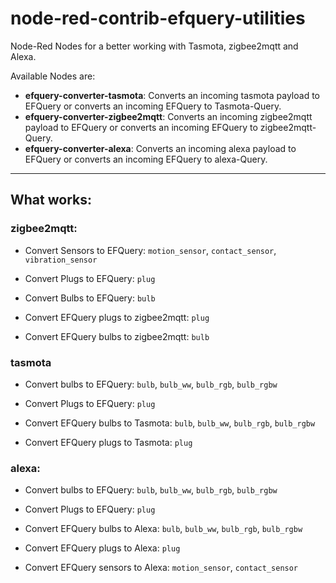 # node-red-contrib-efquery-utilities
Node-Red Nodes for a better working with Tasmota, zigbee2mqtt and Alexa.

Available Nodes are:
* **efquery-converter-tasmota**: Converts an incoming tasmota payload to EFQuery or converts an incoming EFQuery to Tasmota-Query.
* **efquery-converter-zigbee2mqtt**: Converts an incoming zigbee2mqtt payload to EFQuery or converts an incoming EFQuery to zigbee2mqtt-Query.
* **efquery-converter-alexa**: Converts an incoming alexa payload to EFQuery or converts an incoming EFQuery to alexa-Query.

---

## What works:

### zigbee2mqtt:

* Convert Sensors to EFQuery: `motion_sensor`, `contact_sensor`, `vibration_sensor`
* Convert Plugs to EFQuery: `plug`
* Convert Bulbs to EFQuery: `bulb`


* Convert EFQuery plugs to zigbee2mqtt: `plug`
* Convert EFQuery bulbs to zigbee2mqtt: `bulb`

### tasmota

* Convert bulbs to EFQuery: `bulb`, `bulb_ww`, `bulb_rgb`, `bulb_rgbw`
* Convert Plugs to EFQuery: `plug`


* Convert EFQuery bulbs to Tasmota: `bulb`, `bulb_ww`, `bulb_rgb`, `bulb_rgbw`
* Convert EFQuery plugs to Tasmota: `plug`



### alexa:

* Convert bulbs to EFQuery: `bulb`, `bulb_ww`, `bulb_rgb`, `bulb_rgbw`
* Convert Plugs to EFQuery: `plug`


* Convert EFQuery bulbs to Alexa: `bulb`, `bulb_ww`, `bulb_rgb`, `bulb_rgbw`
* Convert EFQuery plugs to Alexa: `plug`
* Convert EFQuery sensors to Alexa: `motion_sensor`, `contact_sensor`